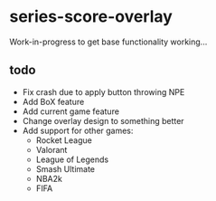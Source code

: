 # series-score-overlay
Work-in-progress to get base functionality working...

## todo
* Fix crash due to apply button throwing NPE
* Add BoX feature
* Add current game feature
* Change overlay design to something better
* Add support for other games:
  - Rocket League
  - Valorant
  - League of Legends
  - Smash Ultimate
  - NBA2k
  - FIFA
